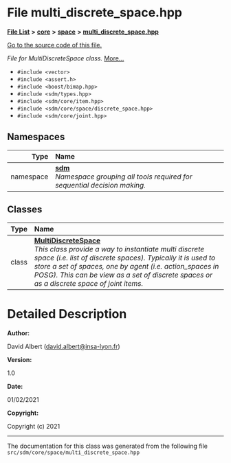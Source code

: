 
# File multi\_discrete\_space.hpp

<link rel="stylesheet" href="https://cdnjs.cloudflare.com/ajax/libs/KaTeX/0.5.1/katex.min.css">
<link rel="stylesheet" href="https://cdn.jsdelivr.net/github-markdown-css/2.2.1/github-markdown.css"/>



[**File List**](files.md) **>** [**core**](dir_92216a09053680f71034e5e26026ee62.md) **>** [**space**](dir_4382197029a4717686416170aae3e90a.md) **>** [**multi\_discrete\_space.hpp**](multi__discrete__space_8hpp.md)

[Go to the source code of this file.](multi__discrete__space_8hpp_source.md)

_File for MultiDiscreteSpace class._ [More...](#detailed-description)

* `#include <vector>`
* `#include <assert.h>`
* `#include <boost/bimap.hpp>`
* `#include <sdm/types.hpp>`
* `#include <sdm/core/item.hpp>`
* `#include <sdm/core/space/discrete_space.hpp>`
* `#include <sdm/core/joint.hpp>`









## Namespaces

| Type | Name |
| ---: | :--- |
| namespace | [**sdm**](namespacesdm.md) <br>_Namespace grouping all tools required for sequential decision making._  |

## Classes

| Type | Name |
| ---: | :--- |
| class | [**MultiDiscreteSpace**](classsdm_1_1MultiDiscreteSpace.md) <br>_This class provide a way to instantiate multi discrete space (i.e. list of discrete spaces). Typically it is used to store a set of spaces, one by agent (i.e. action\_spaces in POSG). This can be view as a set of discrete spaces or as a discrete space of joint items._  |













# Detailed Description




**Author:**

David Albert ([david.albert@insa-lyon.fr](mailto:david.albert@insa-lyon.fr)) 




**Version:**

1.0 




**Date:**

01/02/2021




**Copyright:**

Copyright (c) 2021 




    

------------------------------
The documentation for this class was generated from the following file `src/sdm/core/space/multi_discrete_space.hpp`